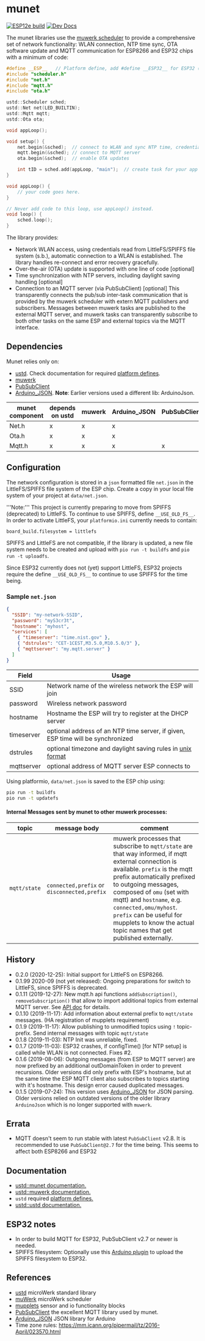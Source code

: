 # munet

[![ESP12e build](https://travis-ci.org/muwerk/munet.svg?branch=master)](https://travis-ci.org/muwerk/munet)
[![Dev Docs](https://img.shields.io/badge/docs-dev-blue.svg)](https://muwerk.github.io/munet/docs/index.html)

The munet libraries use the [muwerk scheduler](https://github.com/muwerk/muwerk) to provide a comprehensive set of network functionality: WLAN connection, NTP time sync, OTA software update and MQTT communication for ESP8266 and ESP32 chips with a minimum of code:

```c++
#define __ESP__   // Platform define, add #define __ESP32__ for ESP32 (see dependencies)
#include "scheduler.h"
#include "net.h"
#include "mqtt.h"
#include "ota.h"

ustd::Scheduler sched;
ustd::Net net(LED_BUILTIN);
ustd::Mqtt mqtt;
ustd::Ota ota;

void appLoop();

void setup() {
    net.begin(&sched);  // connect to WLAN and sync NTP time, credentials read from ESP file system, (s.b.)
    mqtt.begin(&sched); // connect to MQTT server
    ota.begin(&sched);  // enable OTA updates

    int tID = sched.add(appLoop, "main");  // create task for your app code
}

void appLoop() {
    // your code goes here.
}

// Never add code to this loop, use appLoop() instead.
void loop() {
    sched.loop();
}

```

The library provides:

- Network WLAN access, using credentials read from LittleFS/SPIFFS file system (s.b.), automatic connection to a WLAN is established. The library handles re-connect and error recovery gracefully.
- Over-the-air (OTA) update is supported with one line of code [optional]
- Time synchronization with NTP servers, including daylight saving handling [optional]
- Connection to an MQTT server (via PubSubClient) [optional] This transparently connects the pub/sub inter-task communication that is provided by the muwerk scheduler with extern MQTT publishers and subscribers. Messages between muwerk tasks are published to the external MQTT server, and muwerk tasks can transparently subscribe to both other tasks on the same ESP and external topics via the MQTT interface.

## Dependencies

Munet relies only on:

- [ustd](https://github.com/muwerk/ustd). Check documentation for required [platform defines](https://github.com/muwerk/ustd/blob/master/README.md).
- [muwerk](https://github.com/muwerk/ustd)
- [PubSubClient](https://github.com/knolleary/pubsubclient)
- [Arduino_JSON](https://github.com/arduino-libraries/Arduino_JSON). **Note**: Earlier versions used a different lib: ArduinoJson.

| munet component | depends on ustd | muwerk | Arduino_JSON | PubSubClient |
| --------------- | --------------- | ------ | ------------ | ------------ |
| Net.h           | x               | x      | x            |              |
| Ota.h           | x               | x      | x            |              |
| Mqtt.h          | x               | x      | x            | x            |

## Configuration

The network configuration is stored in a `json` formatted file `net.json` in the LittleFS/SPIFFS file system of the ESP chip. Create a copy in your local file system of your project at `data/net.json`.

'''Note:''' This project is currently preparing to move from SPIFFS (deprecated) to LittleFS. To continue
to use SPIFFS, define `__USE_OLD_FS__`. In order to activate LittleFS, your `platformio.ini` currently
needs to contain:

```
board_build.filesystem = littlefs
```

SPIFFS and LittleFS are not compatible, if the library is updated, a new file system needs to be created and upload with `pio run -t buildfs` and `pio run -t uploadfs`.

Since ESP32 currently does not (yet) support LittleFS, ESP32 projects require the define `__USE_OLD_FS__` to continue to use SPIFFS for the time being.

### Sample `net.json`

```json
{
  "SSID": "my-network-SSID",
  "password": "myS3cr3t",
  "hostname": "myhost",
  "services": [
    { "timeserver": "time.nist.gov" },
    { "dstrules": "CET-1CEST,M3.5.0,M10.5.0/3" },
    { "mqttserver": "my.mqtt.server" }
  ]
}
```

| Field      | Usage                                                                                                                  |
| ---------- | ---------------------------------------------------------------------------------------------------------------------- |
| SSID       | Network name of the wireless network the ESP will join                                                                 |
| password   | Wireless network password                                                                                              |
| hostname   | Hostname the ESP will try to register at the DHCP server                                                               |
| timeserver | optional address of an NTP time server, if given, ESP time will be synchronized                                        |
| dstrules   | optional timezone and daylight saving rules in [unix format](https://mm.icann.org/pipermail/tz/2016-April/023570.html) |
| mqttserver | optional address of MQTT server ESP connects to                                                                        |

Using platformio, `data/net.json` is saved to the ESP chip using:

```bash
pio run -t buildfs
pio run -t updatefs
```

#### Internal Messages sent by munet to other muwerk processes:

| topic        | message body                                | comment                                                                                                                                                                                                                                                                                                                                                                    |
| ------------ | ------------------------------------------- | -------------------------------------------------------------------------------------------------------------------------------------------------------------------------------------------------------------------------------------------------------------------------------------------------------------------------------------------------------------------------- |
| `mqtt/state` | `connected,prefix` or `disconnected,prefix` | muwerk processes that subscribe to `mqtt/state` are that way informed, if mqtt external connection is available. `prefix` is the mqtt prefix automatically prefixed to outgoing messages, composed of `omu` (set with mqtt) and `hostname`, e.g. `connected,omu/myhost`. `prefix` can be useful for mupplets to know the actual topic names that get published externally. |

## History

- 0.2.0 (2020-12-25): Initial support for LittleFS on ESP8266.
- 0.1.99 2020-09 (not yet released): Ongoing preparations for switch to LittleFS, since SPIFFS is deprecated.
- 0.1.11 (2019-12-27): New mqtt.h api functions `addSubscription()`, `removeSubscription()` that
  allow to import additional topics from external MQTT server. See [API doc](https://muwerk.github.io/munet/docs/classustd_1_1Mqtt.html) for details.
- 0.1.10 (2019-11-17): Add information about external prefix to `mqtt/state` messages. (HA registration of mupplets requirement)
- 0.1.9 (2019-11-17): Allow publishing to unmodified topics using `!` topic-prefix. Send internal messages with topic `mqtt/state`
- 0.1.8 (2019-11-03): NTP Init was unreliable, fixed.
- 0.1.7 (2019-11-03): ESP32 crashes, if configTime() [for NTP setup] is called while WLAN is not connected. Fixes #2.
- 0.1.6 (2019-08-06): Outgoing messages (from ESP to MQTT server) are now prefixed by an additional outDomainToken in order
  to prevent recursions. Older versions did only prefix with ESP's hostname, but at the same time the ESP MQTT client also subscribes
  to topics starting with it's hostname. This design error caused duplicated messages.
- 0.1.5 (2019-07-24): This version uses [Arduino_JSON](https://github.com/arduino-libraries/Arduino_JSON) for JSON parsing. Older versions relied on outdated versions of the older library `ArduinoJson` which is no longer supported with `muwerk`.

## Errata
- MQTT doesn't seem to run stable with latest `PubSubClient` v2.8. It is recommended to use `PubSubClient@2.7` for the time being. This seems to affect
  both ESP8266 and ESP32

## Documentation

- [ustd::munet documentation.](https://muwerk.github.io/munet/docs/index.html)
- [ustd::muwerk documentation.](https://muwerk.github.io/muwerk/docs/index.html)
- `ustd` required [platform defines.](https://github.com/muwerk/ustd/blob/master/README.md)
- [ustd::ustd documentation.](https://muwerk.github.io/ustd/docs/index.html)

## ESP32 notes

- In order to build MQTT for ESP32, PubSubClient v2.7 or newer is needed.
- SPIFFS filesystem: Optionally use this [Arduino plugin](https://github.com/me-no-dev/arduino-esp32fs-plugin) to upload the SPIFFS filesystem to ESP32.

## References

- [ustd](https://github.com/muwerk/ustd) microWerk standard library
- [muWerk](https://github.com/muwerk/muwerk) microWerk scheduler
- [mupplets](https://github.com/muwerk/mupplets) sensor and io functionality blocks
- [PubSubClient](https://github.com/knolleary/pubsubclient) the excellent MQTT library used by munet.
- [Arduino_JSON](https://github.com/arduino-libraries/Arduino_JSON) JSON library for Arduino
- Time zone rules: https://mm.icann.org/pipermail/tz/2016-April/023570.html
